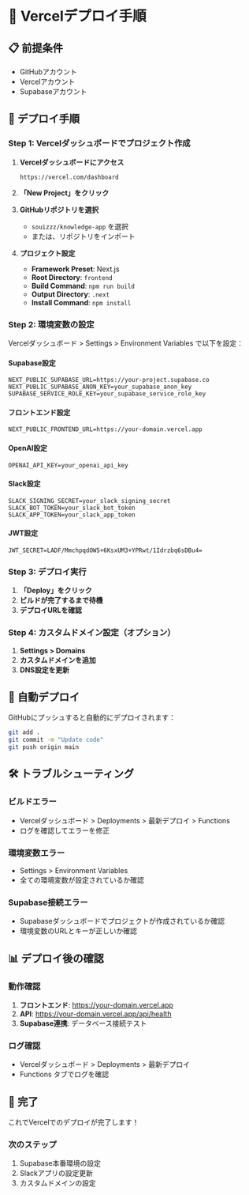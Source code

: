 # 🚀 Vercelデプロイ手順

## 📋 前提条件

- GitHubアカウント
- Vercelアカウント
- Supabaseアカウント

## 🔧 デプロイ手順

### **Step 1: Vercelダッシュボードでプロジェクト作成**

1. **Vercelダッシュボードにアクセス**
   ```
   https://vercel.com/dashboard
   ```

2. **「New Project」をクリック**

3. **GitHubリポジトリを選択**
   - `souizzz/knowledge-app` を選択
   - または、リポジトリをインポート

4. **プロジェクト設定**
   - **Framework Preset**: Next.js
   - **Root Directory**: `frontend`
   - **Build Command**: `npm run build`
   - **Output Directory**: `.next`
   - **Install Command**: `npm install`

### **Step 2: 環境変数の設定**

Vercelダッシュボード > Settings > Environment Variables で以下を設定：

#### **Supabase設定**
```
NEXT_PUBLIC_SUPABASE_URL=https://your-project.supabase.co
NEXT_PUBLIC_SUPABASE_ANON_KEY=your_supabase_anon_key
SUPABASE_SERVICE_ROLE_KEY=your_supabase_service_role_key
```

#### **フロントエンド設定**
```
NEXT_PUBLIC_FRONTEND_URL=https://your-domain.vercel.app
```

#### **OpenAI設定**
```
OPENAI_API_KEY=your_openai_api_key
```

#### **Slack設定**
```
SLACK_SIGNING_SECRET=your_slack_signing_secret
SLACK_BOT_TOKEN=your_slack_bot_token
SLACK_APP_TOKEN=your_slack_app_token
```

#### **JWT設定**
```
JWT_SECRET=LADF/MmchpqdOW5+6KsxUM3+YPRwt/1Idrzbq6sDBu4=
```

### **Step 3: デプロイ実行**

1. **「Deploy」をクリック**
2. **ビルドが完了するまで待機**
3. **デプロイURLを確認**

### **Step 4: カスタムドメイン設定（オプション）**

1. **Settings > Domains**
2. **カスタムドメインを追加**
3. **DNS設定を更新**

## 🔄 自動デプロイ

GitHubにプッシュすると自動的にデプロイされます：

```bash
git add .
git commit -m "Update code"
git push origin main
```

## 🛠️ トラブルシューティング

### **ビルドエラー**
- Vercelダッシュボード > Deployments > 最新デプロイ > Functions
- ログを確認してエラーを修正

### **環境変数エラー**
- Settings > Environment Variables
- 全ての環境変数が設定されているか確認

### **Supabase接続エラー**
- Supabaseダッシュボードでプロジェクトが作成されているか確認
- 環境変数のURLとキーが正しいか確認

## 📊 デプロイ後の確認

### **動作確認**
1. **フロントエンド**: https://your-domain.vercel.app
2. **API**: https://your-domain.vercel.app/api/health
3. **Supabase連携**: データベース接続テスト

### **ログ確認**
- Vercelダッシュボード > Deployments > 最新デプロイ
- Functions タブでログを確認

## 🎉 完了

これでVercelでのデプロイが完了します！

### **次のステップ**
1. Supabase本番環境の設定
2. Slackアプリの設定更新
3. カスタムドメインの設定
